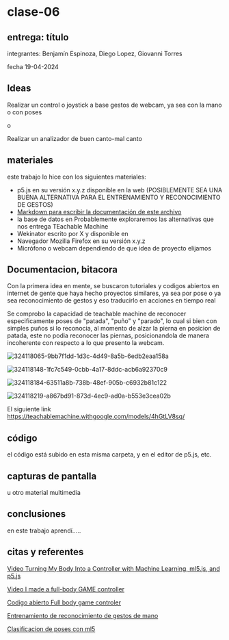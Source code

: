# clase-06

## entrega: título

integrantes: Benjamín Espinoza, Diego Lopez, Giovanni Torres

fecha 19-04-2024

## Ideas

Realizar un control o joystick a base gestos de webcam, ya sea con la mano o con poses

o

Realizar un analizador de buen canto-mal canto

## materiales

este trabajo lo hice con los siguientes materiales:

- p5.js en su versión x.y.z disponible en la web (POSIBLEMENTE SEA UNA BUENA ALTERNATIVA PARA EL ENTRENAMIENTO Y RECONOCIMIENTO DE GESTOS)
- [Markdown para escribir la documentación de este archivo](https://github.com/adam-p/markdown-here/wiki/Markdown-Cheatsheet#h1)
- la base de datos en Probablemente exploraremos las alternativas que nos entrega TEachable Machine
- Wekinator escrito por X y disponible en
- Navegador Mozilla Firefox en su versión x.y.z
- Micrófono o webcam dependiendo de que idea de proyecto elijamos

## Documentacion, bitacora

Con la primera idea en mente, se buscaron tutoriales y codigos abiertos en internet de gente que haya hecho proyectos similares, ya sea por pose o ya sea reconocimiento de gestos y eso traducirlo en acciones en tiempo real

Se comprobo la capacidad de teachable machine de reconocer especificamente poses de "patada", "puño" y "parado", lo cual si bien con simples puños si lo reconocia, al momento de alzar la pierna en posicion de patada, este no podia reconocer las piernas, posicionandola de manera incoherente con respecto a lo que presento la webcam.

![324118065-9bb7f1dd-1d3c-4d49-8a5b-6edb2eaa158a](https://github.com/BenjaIeg/audiv027-2024-1/assets/128185999/1bbeb8d0-5389-4873-8c43-9c83565e19f4)

![324118148-1fc7c549-0cbb-4a17-8ddc-acb6a92370c9](https://github.com/BenjaIeg/audiv027-2024-1/assets/128185999/06649939-c1f1-4cb9-abf5-b20333e6c64b)

![324118184-63511a8b-738b-48ef-905b-c6932b81c122](https://github.com/BenjaIeg/audiv027-2024-1/assets/128185999/3f3b08fc-e2a4-4d84-8656-a882e1bca67f)

![324118219-a867bd91-873d-4ec9-ad0a-b553e3cea02b](https://github.com/BenjaIeg/audiv027-2024-1/assets/128185999/6c483a64-b087-4177-8b1b-adfebb675005)


El siguiente link
https://teachablemachine.withgoogle.com/models/4hGtLV8sq/

## código

el código está subido en esta misma carpeta, y en el editor de p5.js, etc.

## capturas de pantalla

u otro material multimedia

## conclusiones

en este trabajo aprendí.....

## citas y referentes

[Video Turning My Body Into a Controller with Machine Learning, ml5.js, and p5.js](https://www.youtube.com/watch?v=96sWFP9CCkQ)

[Video  I made a full-body GAME controller](https://www.youtube.com/watch?v=Vi3Li3TkUVY)

[Codigo abierto Full body game controler](https://github.com/everythingishacked/Gamebody)

[Entrenamiento de reconocimiento de gestos de mano](https://editor.p5js.org/AndreasRef/sketches/vyiGyVon9)

[Clasificacion de poses con ml5](https://www.youtube.com/watch?v=FYgYyq-xqAw)
